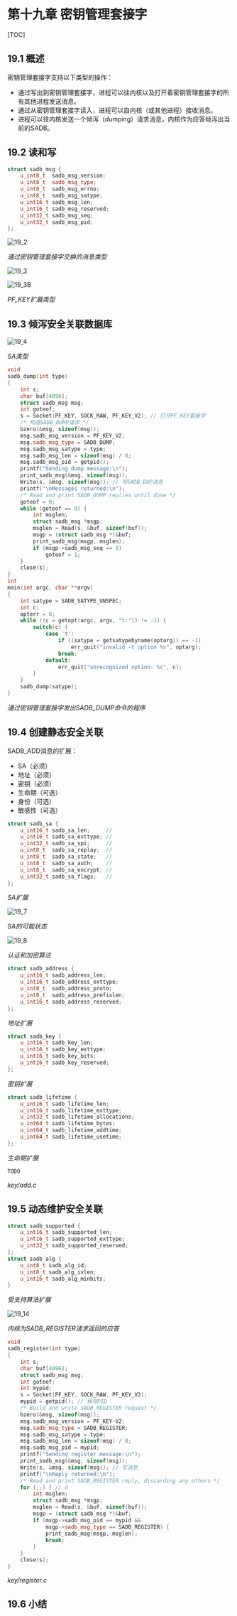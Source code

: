 # 第十九章 密钥管理套接字

[TOC]



## 19.1 概述

密钥管理套接字支持以下类型的操作：

- 通过写出到密钥管理套接字，进程可以往内核以及打开着密钥管理套接字的所有其他进程发送消息。
- 通过从密钥管理套接字读入，进程可以自内核（或其他进程）接收消息。
- 进程可以往内核发送一个倾泻（dumping）请求消息，内核作为应答倾泻出当前的SADB。



## 19.2 读和写

```c++
struct sadb_msg {
    u_int8_t  sadb_msg_version;
    u_int8_t  sadb_msg_type;
    u_int8_t  sadb_msg_errno;
    u_int8_t  sadb_msg_satype;
    u_int16_t sadb_msg_len;
    u_int16_t sadb_msg_reserved;
    u_int32_t sadb_msg_seq;
    u_int32_t sadb_msg_pid;
};
```

![19_2](res/19_2.png)

*通过密钥管理套接字交换的消息类型*

![19_3](res/19_3.png)

![19_3B](res/19_3B.png)

*PF_KEY扩展类型*



## 19.3 倾泻安全关联数据库

![19_4](res/19_4.png)

*SA类型*

```c++
void 
sadb_dump(int type)
{
    int s;
    char buf[4096];
    struct sadb_msg msg;
    int goteof;
    s = Socket(PF_KEY, SOCK_RAW, PF_KEY_V2); // 打开PF_KEY套接字
    /* 构造SADB_DUMP请求 */
    bzero(&msg, sizeof(msg));
    msg.sadb_msg_version = PF_KEY_V2;
    msg.sadb_msg_type = SADB_DUMP;
    msg.sadb_msg_satype = type;
    msg.sadb_msg_len = sizeof(msg) / 8;
    msg.sadb_msg_pid = getpid();
    printf("Sending dump message:\n");
    print_sadb_msg(&msg, sizeof(msg));
    Write(s, &msg, sizeof(msg)); // 写SADB_DUP消息
    printf("\nMessages returned:\n");
    /* Read and print SADB_DUMP replies until done */
    goteof = 0;
    while (goteof == 0) {
        int msglen;
        struct sadb_msg *msgp;
        msglen = Read(s, &buf, sizeof(buf));
        msgp = (struct sadb_msg *)&buf;
        print_sadb_msg(msgp, msglen);
        if (msgp->sadb_msg_seq == 0)
            goteof = 1;
    }
    close(s);
}
int 
main(int argc, char **argv)
{
    int satype = SADB_SATYPE_UNSPEC;
    int c;
    opterr = 0;
    while ((c = getopt(argc, argv, "t:")) != -1) {
        switch(c) {
            case 't':
                if ((satype = getsatypebyname(optarg)) == -1)
                    err_quit("invalid -t option %s", optarg);
                break;
            default:
                err_quit("unrecognized option: %c", c);
        }
    }
    sadb_dump(satype);
}
```

*通过密钥管理套接字发出SADB_DUMP命令的程序*



## 19.4 创建静态安全关联

SADB_ADD消息的扩展：

- SA（必须）
- 地址（必须）
- 密钥（必须）
- 生命期（可选）
- 身份（可选）
- 敏感性（可选）

```c++
struct sadb_sa {
    u_int16_t sadb_sa_len;     // 
    u_int16_t sadb_sa_exttype; // 
    u_int32_t sadb_sa_spi;     // 
    u_int8_t  sadb_sa_replay;  // 
    u_int8_t  sadb_sa_state;   // 
    u_int8_t  sadb_sa_auth;    // 
    u_int8_t  sadb_sa_encrypt; // 
    u_int32_t sadb_sa_flags;   // 
};
```

*SA扩展*

![19_7](res/19_7.png)

*SA的可能状态*

![19_8](res/19_8.png)

*认证和加密算法*

```c++
struct sadb_address {
    u_int16_t sadb_address_len;
    u_int16_t sadb_address_exttype;
    u_int8_t  sadb_address_proto;
    u_int8_t  sadb_address_prefixlen;
    u_int16_t sadb_address_reserved;
};
```

*地址扩展*

```c++
struct sadb_key {
    u_int16_t sadb_key_len;
    u_int16_t sadb_key_exttype;
    u_int16_t sadb_key_bits;
    u_int16_t sadb_key_reserved;
};
```

*密钥扩展*

```c++
struct sadb_lifetime {
    u_int16_t sadb_lifetime_len;
    u_int16_t sadb_lifetime_exttype;
    u_int32_t sadb_lifetime_allocations;
    u_int64_t sadb_lifetime_bytes;
    u_int64_t sadb_lifetime_addtime;
    u_int64_t sadb_lifetime_usetime;
};
```

*生命期扩展*

```c++
TODO
```

*key/add.c*



## 19.5 动态维护安全关联

```c++
struct sadb_supported {
    u_int16_t sadb_supported_len;
    u_int16_t sadb_supported_exttype;
    u_int32_t sadb_supported_reserved;
};
struct sadb_alg {
    u_int8_t sadb_alg_id;
    u_int8_t sadb_alg_ivlen;
    u_int16_t sadb_alg_minbits;
}
```

*受支持算法扩展*

![19_14](res/19_14.png)

*内核为SADB_REGISTER请求返回的应答*

```c++
void 
sadb_register(int type)
{
    int s;
    char buf[4096];
    struct sadb_msg msg;
    int goteof;
    int mypid;
    s = Socket(PF_KEY, SOCK_RAW, PF_KEY_V2);
    mypid = getpid(); // 保存PID
    /* Build and write SADB_REGISTER request */
    bzero(&msg, sizeof(msg));
    msg.sadb_msg_version = PF_KEY-V2;
    msg.sadb_msg_type = SADB_REGISTER;
    msg.sadb_msg_satype = type;
    msg.sadb_msg_len = sizeof(msg) / 8;
    msg.sadb_msg_pid = mypid;
    printf("Sending register message:\n");
    print_sadb_msg(&msg, sizeof(msg));
    Write(s, &msg, sizeof(msg)); // 写消息
    printf("\nReply returned:\n");
    /* Read and print SADB_REGISTER reply, discarding any others */
    for (;;) { // d
        int msglen;
        struct sadb_msg *msgp;
        msglen = Read(s, &buf, sizeof(buf));
        msgp = (struct sadb_msg *)&buf;
        if (msgp->sadb_msg_pid == mypid && 
            msgp->sadb_msg_type == SADB_REGISTER) {
            print_sadb_msg(msgp, msglen);
            break;
        }
    }
    close(s);
}
```

*key/register.c*



## 19.6 小结

